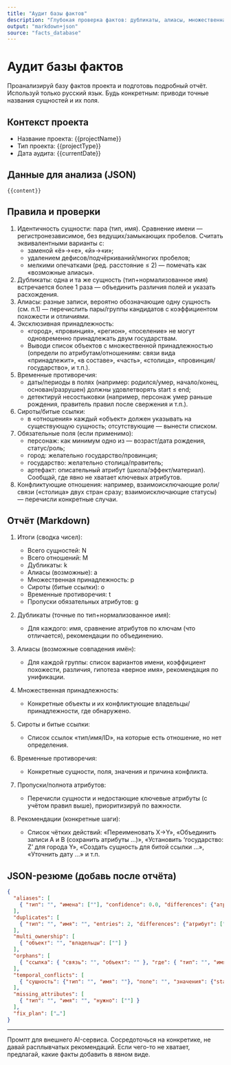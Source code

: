 ```yaml
---
title: "Аудит базы фактов"
description: "Глубокая проверка фактов: дубликаты, алиасы, множественная принадлежность, сироты, временные и логические противоречия, пробелы и конкретные рекомендации"
output: "markdown+json"
source: "facts_database"
---
```


# Аудит базы фактов

Проанализируй базу фактов проекта и подготовь подробный отчёт. Используй только русский язык. Будь конкретным: приводи точные названия сущностей и их поля.

## Контекст проекта
- Название проекта: {{projectName}}
- Тип проекта: {{projectType}}
- Дата аудита: {{currentDate}}

## Данные для анализа (JSON)
```
{{content}}
```

## Правила и проверки
1) Идентичность сущности: пара (тип, имя). Сравнение имени — регистронезависимое, без ведущих/замыкающих пробелов. Считать эквивалентными варианты с:
   - заменой «ё»→«е», «й»→«и»;
   - удалением дефисов/подчёркиваний/многих пробелов;
   - мелкими опечатками (ред. расстояние ≤ 2) — помечать как «возможные алиасы».
2) Дубликаты: одна и та же сущность (тип+нормализованное имя) встречается более 1 раза — объединить различия полей и указать расхождения.
3) Алиасы: разные записи, вероятно обозначающие одну сущность (см. п.1) — перечислить пары/группы кандидатов с коэффициентом похожести и отличиями.
4) Эксклюзивная принадлежность: 
   - «город», «провинция», «регион», «поселение» не могут одновременно принадлежать двум государствам.
   - Выводи список объектов с множественной принадлежностью (определи по атрибутам/отношениям: связи вида «принадлежит», «в составе», «часть», «столица», «провинция/государство», и т.п.).
5) Временные противоречия:
   - даты/периоды в полях (например: родился/умер, начало/конец, основан/разрушен) должны удовлетворять start ≤ end;
   - детектируй несостыковки (например, персонаж умер раньше рождения, правитель правил после свержения и т.п.).
6) Сироты/битые ссылки:
   - в «отношения» каждый «объект» должен указывать на существующую сущность; отсутствующие — вынести списком.
7) Обязательные поля (если применимо):
   - персонаж: как минимум одно из — возраст/дата рождения, статус/роль;
   - город: желательно государство/провинция;
   - государство: желательно столица/правитель;
   - артефакт: описательный атрибут (школа/эффект/материал). 
   Сообщай, где явно не хватает ключевых атрибутов.
8) Конфликтующие отношения: например, взаимоисключающие роли/связи («столица» двух стран сразу; взаимоисключающие статусы) — перечисли конкретные случаи.

## Отчёт (Markdown)
1. Итоги (сводка чисел):
   - Всего сущностей: N
   - Всего отношений: M
   - Дубликаты: k
   - Алиасы (возможные): a
   - Множественная принадлежность: p
   - Сироты (битые ссылки): o
   - Временные противоречия: t
   - Пропуски обязательных атрибутов: g

2. Дубликаты (точные по тип+нормализованное имя):
   - Для каждого: имя, сравнение атрибутов по ключам (что отличается), рекомендации по объединению.

3. Алиасы (возможные совпадения имён):
   - Для каждой группы: список вариантов имени, коэффициент похожести, различия, гипотеза «верное имя», рекомендация по унификации.

4. Множественная принадлежность:
   - Конкретные объекты и их конфликтующие владельцы/принадлежности, где обнаружено.

5. Сироты и битые ссылки:
   - Список ссылок «тип/имя/ID», на которые есть отношение, но нет определения.

6. Временные противоречия:
   - Конкретные сущности, поля, значения и причина конфликта.

7. Пропуски/полнота атрибутов:
   - Перечисли сущности и недостающие ключевые атрибуты (с учётом правил выше), приоритизируй по важности.

8. Рекомендации (конкретные шаги):
   - Список чётких действий: «Переименовать X→Y», «Объединить записи A и B (сохранить атрибуты …)», «Установить ‘государство: Z’ для города Y», «Создать сущность для битой ссылки …», «Уточнить дату …» и т.п.

## JSON-резюме (добавь после отчёта)
```json
{
  "aliases": [
    { "тип": "", "имена": [""], "confidence": 0.0, "differences": {"атрибут": ["A","B"]} }
  ],
  "duplicates": [
    { "тип": "", "имя": "", "entries": 2, "differences": {"атрибут": ["A","B"]} }
  ],
  "multi_ownership": [
    { "объект": "", "владельцы": [""] }
  ],
  "orphans": [
    { "ссылка": { "связь": "", "объект": "" }, "где": { "тип": "", "имя": "" } }
  ],
  "temporal_conflicts": [
    { "сущность": {"тип": "", "имя": ""}, "поле": "", "значения": {"start": "", "end": ""} }
  ],
  "missing_attributes": [
    { "тип": "", "имя": "", "нужно": [""] }
  ],
  "fix_plan": ["…"]
}
```

---

Промпт для внешнего AI-сервиса. Сосредоточься на конкретике, не давай расплывчатых рекомендаций. Если чего-то не хватает, предлагай, какие факты добавить в явном виде.
